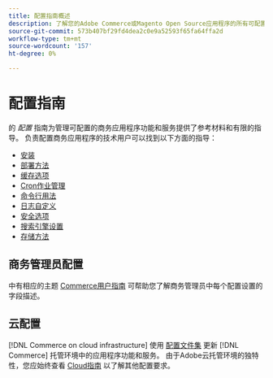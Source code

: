 ```yaml
---
title: 配置指南概述
description: 了解您的Adobe Commerce或Magento Open Source应用程序的所有可配置功能和服务。
source-git-commit: 573b407bf29fd4dea2c0e9a52593f65fa64ffa2d
workflow-type: tm+mt
source-wordcount: '157'
ht-degree: 0%

---
```



# 配置指南

的 _配置_ 指南为管理可配置的商务应用程序功能和服务提供了参考材料和有限的指导。 负责配置商务应用程序的技术用户可以找到以下方面的指导：

- [安装](../configuration/bootstrap/initialization.md)
- [部署方法](../configuration/deployment/overview.md)
- [缓存选项](../configuration/cache/caching-overview.md)
- [Cron作业管理](../configuration/cron/custom-cron.md)
- [命令行用法](../configuration/cli/config-cli.md)
- [日志自定义](../configuration/logs/custom-logging.md)
- [安全选项](../configuration/security/overview.md)
- [搜索引擎设置](../configuration/search/configure-search-engine.md)
- [存储方法](../configuration/storage/memcached.md)

## 商务管理员配置

中有相应的主题 [Commerce用户指南](https://docs.magento.com/user-guide/stores/configuration.html) 可帮助您了解商务管理员中每个配置设置的字段描述。

## 云配置

[!DNL Commerce on cloud infrastructure] 使用 [配置文件集](https://devdocs.magento.com/cloud/env/environments.html) 更新 [!DNL Commerce] 托管环境中的应用程序功能和服务。 由于Adobe云托管环境的独特性，您应始终查看 [Cloud指南](https://devdocs.magento.com/cloud/bk-cloud.html) 以了解其他配置要求。
